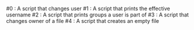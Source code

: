 #0 : A script that changes user
#1 : A script that prints the effective username 
#2 : A script that prints groups a user is part of
#3 : A script that changes owner of a file
#4 : A script that creates an empty file
